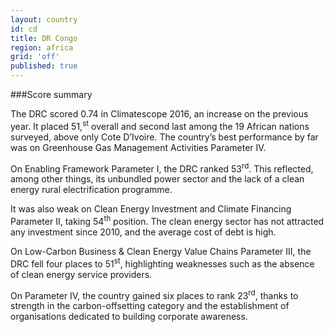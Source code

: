 ```yaml
---
layout: country
id: cd
title: DR Congo
region: africa
grid: 'off'
published: true
---
```



###Score summary

The DRC scored 0.74 in Climatescope 2016, an increase on the previous year. It placed 51,<sup>st</sup> overall and second last among the 19 African nations surveyed, above only Cote D’Ivoire. The country’s best performance by far was on Greenhouse Gas Management Activities Parameter IV.

On Enabling Framework Parameter I, the DRC ranked 53<sup>rd</sup>. This reflected, among other things, its unbundled power sector and the lack of a clean energy rural electrification programme.

It was also weak on Clean Energy Investment and Climate Financing Parameter II, taking 54<sup>th</sup> position. The clean energy sector has not attracted any investment since 2010, and the average cost of debt is high.

On Low-Carbon Business & Clean Energy Value Chains Parameter III, the DRC fell four places to 51<sup>st</sup>, highlighting weaknesses such as the absence of clean energy service providers. 

On Parameter IV, the country gained six places to rank 23<sup>rd</sup>, thanks to strength in the carbon-offsetting category and the establishment of organisations dedicated to building corporate awareness.

